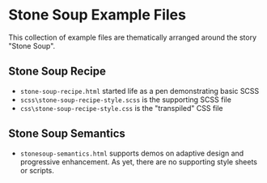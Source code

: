 # Stone Soup Example Files

This collection of example files are thematically arranged around the story "Stone Soup".

## Stone Soup Recipe

+ `stone-soup-recipe.html` started life as a pen demonstrating basic SCSS
+ `scss\stone-soup-recipe-style.scss` is the supporting SCSS file
+ `css\stone-soup-recipe-style.css` is the "transpiled" CSS file

## Stone Soup Semantics

+ `stonesoup-semantics.html` supports demos on adaptive design and progressive enhancement. As yet, there are no supporting style sheets or scripts.